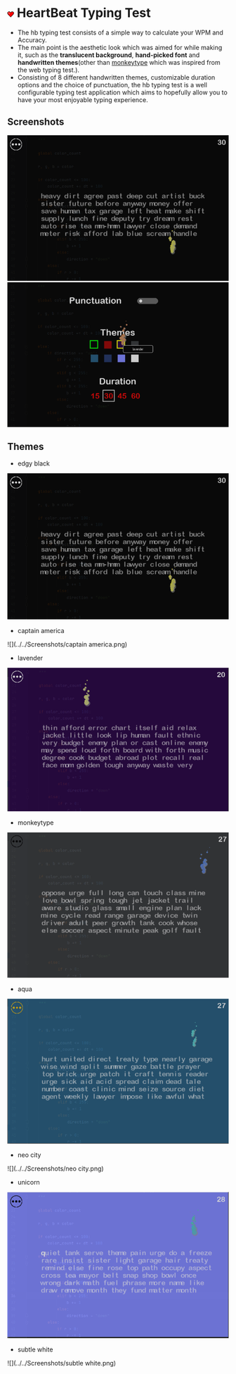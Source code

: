 # ![](assets/pyhb_icon.png) HeartBeat Typing Test
  - The hb typing test consists of a simple way to calculate your WPM and Accuracy.
  - The main point is the aesthetic look which was aimed for while making it, such as the **translucent background**,
    **hand-picked font** and **handwritten themes**(other than <a href="https://monkeytype.com/">monkeytype</a> which was inspired from the web typing test.).
  - Consisting of 8 different handwritten themes, customizable duration options and the choice of
    punctuation, the hb typing test is a well configurable typing test application which aims to hopefully 
    allow you to have your most enjoyable typing experience.

## Screenshots

![](../../Screenshots/type_test.png)
![](../../Screenshots/settings.png)

## Themes
  - edgy black

![](../../Screenshots/type_test.png)
  - captain america

![](../../Screenshots/captain america.png)
  - lavender

![](../../Screenshots/lavender.png)
  - monkeytype

![](../../Screenshots/monkeytype.png)
  - aqua

![](../../Screenshots/aqua.png)
  - neo city

![](../../Screenshots/neo city.png)
  - unicorn

![](../../Screenshots/unicorn.png)
  - subtle white

![](../../Screenshots/subtle white.png)
